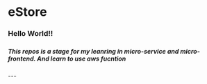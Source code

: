 # eStore

<div>
  <h3>Hello World!!<h3>
  <h5>This repos is a stage for my leanring in micro-service and micro-frontend. And learn to use aws fucntion</h5>
<div>
---
